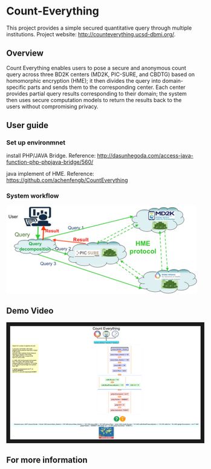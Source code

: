 # Count-Everything
This project provides a simple secured quantitative query through multiple institutions. Project website: http://counteverything.ucsd-dbmi.org/. 

## Overview

Count Everything enables users to pose a secure and anonymous count query across three BD2K centers (MD2K, PIC-SURE, and CBDTG) based on homomorphic encryption (HME); it then divides the query into domain-specific parts and sends them to the corresponding center. Each center provides partial query results corresponding to their domain; the system then uses secure computation models to return the results back to the users without compromising privacy. 

## User guide

### Set up environmnet
install PHP/JAVA Bridge. Reference: http://dasunhegoda.com/access-java-function-php-phpjava-bridge/560/

java implement of HME. Reference:  https://github.com/achenfengb/CountEverything
### System workflow
<p align="center">
  <img src="https://github.com/chao92/Count-Everything/blob/master/workflow.png">
</p>


## Demo Video
<p align="center">
<a href="https://www.youtube.com/watch?v=tkOnAIJjJWw
" target="_blank"><img src="https://github.com/chao92/Count-Everything/blob/master/Screen%20Shot%202016-11-18%20at%2010.52.51%20AM.png" 
alt="IMAGE ALT TEXT HERE" width="550" height="300" border="10" /></a>
</p>

## For more information
